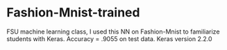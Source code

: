 # Fashion-Mnist-trained
 FSU machine learning class, I used this NN on Fashion-Mnist to familiarize students with Keras. 
 Accuracy = .9055 on test data.
 Keras version 2.2.0

